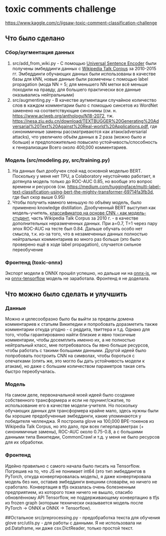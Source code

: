 # toxic comments challenge 
https://www.kaggle.com/c/jigsaw-toxic-comment-classification-challenge

## Что было сделано
### Сбор/аугментация данных
1. src/add_from_wiki.py - С помощью [Universal Sentence Encoder](https://tfhub.dev/google/universal-sentence-encoder/2) были получены эмбеддинги данных с [Wikipedia Talk Corpus](https://figshare.com/articles/Wikipedia_Talk_Corpus/4264973) за 2010-2015 гг. Эмбеддинги обучающих данных были использованы в качестве базы для kNN, новые данные были размечены с помощью label propagation (мода NN = 5; для меньшего NN метки всё меньше походили на правду, для большего практически все данные оказывались нейтральными)
2. src/augmenting.py - В качестве аугментации случайное количество слов в каждом комментарии было с помощью синсетов из WordNet заменено на соответствующие синонимы (см. н. https://www.aclweb.org/anthology/N18-2072, тж. https://nesa.zju.edu.cn/download/TEXTBUGGER%20Generating%20Adversarial%20Text%20Against%20Real-world%20Applications.pdf, где синонимичные замены рассматриваются как атаки/adversarial attacks), что увеличило объём данных в 2 раза (можно было и больше) и предположительно повысило устойчивость/способность к генерализации
Всего около 400,000 комментариев.
### Модель (src/modeling.py, src/training.py)
1. На данных был дообучен слой над основной моделью BERT. Поскольку у меня нет TPU, а Colaboratory неустойчиво работает, я дотянула модель только до ROC-AUC 0.85, но вообще это вопрос времени и ресурсов (см. https://medium.com/huggingface/multi-label-text-classification-using-bert-the-mighty-transformer-69714fa3fb3d, где был скор выше 0.95)
2. Чтобы получить намного меньшую по объёму модель, было применено knowledge distillation. Дообученный BERT выступил как модель-учитель, [классификатор на основе CNN - как модель-студент](https://openreview.net/pdf?id=HJxM3hftiX), часть Wikipedia Talk Corpus за 2010 г. - в качестве дополнительных неразмеченных данных. При a=0.7, T=1 через пару эпох ROC-AUC на тесте был 0.84. Дальше обучать особо нет смысла, т.к. из-за того, что в незамеченных данных полностью нейтральных комментариев во много раз больше (это было проверено ещё в ходе label propagation), случается сильное переобучение
### Фронтенд (toxic-onnx)
Экспорт модели в ONNX прошёл успешно, но дальше ни на [onnx-js](https://github.com/microsoft/onnxjs/), ни на [onnx-tensorflow](https://github.com/onnx/onnx-tensorflow) модель не заработала. Фронтенд я не доделала.  

## Что можно было сделать и улучшить
### Данные
Можно и целесообразно было бы выйти за пределы домена комментариев к статьям Википедии и попробовать доразметить также комментарии откуда угодно - с реддита, твиттера и т.д. Однако для того, чтобы гарантированно найти близкие и явно токсичные комментарии, чтобы досемплить именно их, а не полностью нейтральный класс, мне потребовалось бы явно больше ресурсов, чтобы работать с такими большими данными.
Другой идеей было попробовать построить CNN на символах, чтобы бороться с опечатками (опять же, это могло бы дать устойчивость модели к атакам), но даже с большим количеством параметров такая сеть быстро переобучалась.
### Модель
На самом деле, первоначальной моей идеей было создание собственного трансформера и если не прунинг/сжатие, то использование его в качестве модели-учителя. Но поскольку обучающих данных для трансформера крайне мало, здесь нужны были бы хорошие предобученные эмбеддинги, какие упоминаются у победителя челленджа. Я построила glove на 100,000 BPE-токенов из Wikipedia Talk Corpus, но это дало, при всех гиперпараметрах (+ синонимичные замены), ROC-AUC около 0.75-0.8, а с большими данными типа Википедии, CommonCrawl и т.д. у меня не было ресурсов для их обработки.
### Фронтенд
Идейно правильно с самого начала было писать на Tensorflow. 
Погрешив на то, что JS не понимает int64 (это тип эмбеддингов в PyTorch, откуда конвертировалась модель), я даже конвертировала модель без них, оставив эмбеддинги внешним словарём, но ничего не сработало. Конвертация в tfjs оказалась очень болезненным предприятием, из которого тоже ничего не вышло, спасибо обновлённому API Tensorflow, не поддерживающему конвертацию в tfjs из frozen graph (которым технически оказывается модель после PyTorch → ONNX и ONNX → Tensorflow).

##Остальное
src/preprocessing.py - предобработка текста для обучения glove
src/utils.py - для работы с данными. Я не использовала ни pd.Dataframe, ни даже csv.DictReader, только простой текст.